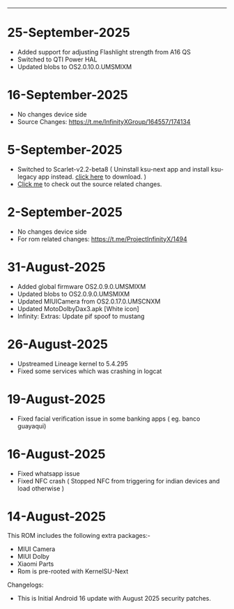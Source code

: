 ***
# 25-September-2025
* Added support for adjusting Flashlight strength from A16 QS
* Switched to QTI Power HAL
* Updated blobs to OS2.0.10.0.UMSMIXM

# 16-September-2025
* No changes device side
* Source Changes: https://t.me/InfinityXGroup/164557/174134

# 5-September-2025
* Switched to Scarlet-v2.2-beta8 ( Uninstall ksu-next app and install ksu-legacy app instead. [click here](https://t.me/redwoodroms/100447/156632) to download. )
* [Click me](https://t.me/InfinityXGroup/164557/174134) to check out the source related changes.

# 2-September-2025
* No changes device side
* For rom related changes: https://t.me/ProjectInfinityX/1494

# 31-August-2025
* Added global firmware OS2.0.9.0.UMSMIXM
* Updated blobs to OS2.0.9.0.UMSMIXM
* Updated MIUICamera from OS2.0.17.0.UMSCNXM
* Updated MotoDolbyDax3.apk [White icon]
* Infinity: Extras: Update pif spoof to mustang

# 26-August-2025
* Upstreamed Lineage kernel to 5.4.295
* Fixed some services which was  crashing in logcat

# 19-August-2025

* Fixed facial verification issue in some banking apps ( eg. banco guayaqui)

# 16-August-2025

* Fixed whatsapp issue
* Fixed NFC crash ( Stopped NFC from triggering for indian devices and load otherwise )

# 14-August-2025

This ROM includes the following extra packages:-
* MIUI Camera
* MIUI Dolby
* Xiaomi Parts
* Rom is pre-rooted with KernelSU-Next

Changelogs:
* This is Initial Android 16 update with August 2025 security patches.
